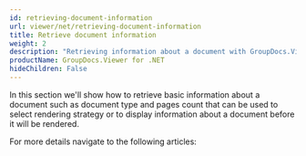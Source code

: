 ```yaml
---
id: retrieving-document-information
url: viewer/net/retrieving-document-information
title: Retrieve document information
weight: 2
description: "Retrieving information about a document with GroupDocs.Viewer for .NET"
productName: GroupDocs.Viewer for .NET
hideChildren: False
---
```

In this section we'll show how to retrieve basic information about a document such as document type and pages count that can be used to select rendering strategy or to display information about a document before it will be rendered.

For more details navigate to the following articles:
